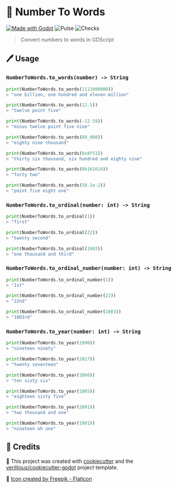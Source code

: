 # 📜 Number To Words

[![Made with Godot](https://img.shields.io/badge/Made%20with-Godot%203.4-478CBF?style=flat&logo=godot%20engine&logoColor=white)](https://godotengine.org)
![Pulse](https://img.shields.io/github/commit-activity/m/verillious/godot-number-to-words)
![Checks](https://github.com/verillious/godot-number-to-words/actions/workflows/godot-tests.yml/badge.svg)


> Convert numbers to words in GDScript

## 🖊️ Usage

### `NumberToWords.to_words(number) -> String`
```python
print(NumberToWords.to_words(1111000000))
> "one billion, one hundred and eleven million"

print(NumberToWords.to_words(12.5))
> "twelve point five"

print(NumberToWords.to_words(-12.59))
> "minus twelve point five nine"

print(NumberToWords.to_words(89_000))
> "eighty nine thousand"

print(NumberToWords.to_words(0x8f51))
> "thirty six thousand, six hundred and eighty nine"

print(NumberToWords.to_words(0b101010))
> "forty two"

print(NumberToWords.to_words(58.1e-2))
> "point five eight one"
```


### `NumberToWords.to_ordinal(number: int) -> String`
```python
print(NumberToWords.to_ordinal(1))
> "first"

print(NumberToWords.to_ordinal(22))
> "twenty second"

print(NumberToWords.to_ordinal(1003))
> "one thousand and third"
```

### `NumberToWords.to_ordinal_number(number: int) -> String`
```python
print(NumberToWords.to_ordinal_number(1))
> "1st"

print(NumberToWords.to_ordinal_number(22))
> "22nd"

print(NumberToWords.to_ordinal_number(1003))
> "1003rd"
```

### `NumberToWords.to_year(number: int) -> String`
```python
print(NumberToWords.to_year(1990))
> "nineteen ninety"

print(NumberToWords.to_year(2017))
> "twenty seventeen"

print(NumberToWords.to_year(1066))
> "ten sixty six"

print(NumberToWords.to_year(1865))
> "eighteen sixty five"

print(NumberToWords.to_year(2001))
> "two thousand and one"

print(NumberToWords.to_year(1901))
> "nineteen oh one"
```

🙏 Credits
-------

🍪 This project was created with [cookiecutter](https://github.com/audreyr/cookiecutter) and the [verillious/cookiecutter-godot](https://github.com/verillious/cookiecutter-godot) project template.

🎨 <a href="https://www.flaticon.com/free-icons/number" title="number icons">Icon created by Freepik - Flaticon</a>
